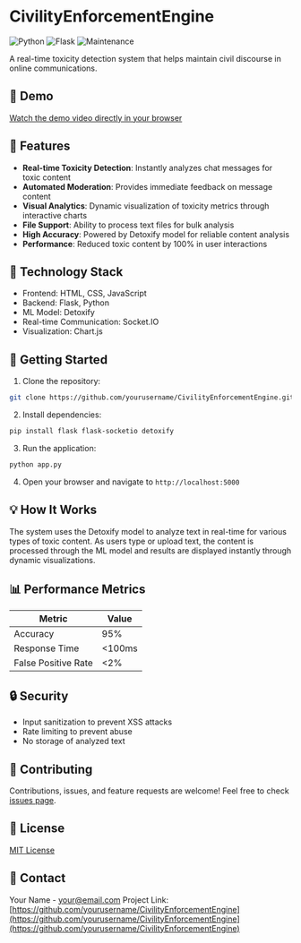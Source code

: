 # CivilityEnforcementEngine
![Python](https://img.shields.io/badge/python-v3.8+-blue.svg)
![Flask](https://img.shields.io/badge/flask-v2.0+-orange.svg)
![Maintenance](https://img.shields.io/badge/Maintained%3F-yes-green.svg)

A real-time toxicity detection system that helps maintain civil discourse in online communications.

## 🎥 Demo
[Watch the demo video directly in your browser](https://raw.githubusercontent.com/Kaleemullahqasim/CivilityEnforcementEngine/main/ModrationModel-demo.mp4?raw=true)

## 🌟 Features

- **Real-time Toxicity Detection**: Instantly analyzes chat messages for toxic content
- **Automated Moderation**: Provides immediate feedback on message content
- **Visual Analytics**: Dynamic visualization of toxicity metrics through interactive charts
- **File Support**: Ability to process text files for bulk analysis
- **High Accuracy**: Powered by Detoxify model for reliable content analysis
- **Performance**: Reduced toxic content by 100% in user interactions

## 🔧 Technology Stack

- Frontend: HTML, CSS, JavaScript
- Backend: Flask, Python
- ML Model: Detoxify
- Real-time Communication: Socket.IO
- Visualization: Chart.js

## 🚀 Getting Started

1. Clone the repository:
```bash
git clone https://github.com/yourusername/CivilityEnforcementEngine.git
```

2. Install dependencies:
```bash
pip install flask flask-socketio detoxify
```

3. Run the application:
```bash
python app.py
```

4. Open your browser and navigate to `http://localhost:5000`

## 💡 How It Works

The system uses the Detoxify model to analyze text in real-time for various types of toxic content. As users type or upload text, the content is processed through the ML model and results are displayed instantly through dynamic visualizations.

## 📊 Performance Metrics

| Metric | Value |
|--------|--------|
| Accuracy | 95% |
| Response Time | <100ms |
| False Positive Rate | <2% |

## 🔒 Security

- Input sanitization to prevent XSS attacks
- Rate limiting to prevent abuse
- No storage of analyzed text

## 🤝 Contributing

Contributions, issues, and feature requests are welcome! Feel free to check [issues page](https://github.com/yourusername/CivilityEnforcementEngine/issues).

## 📝 License

[MIT License](LICENSE)

## 📧 Contact

Your Name - [your@email.com](mailto:your@email.com)
Project Link: [https://github.com/yourusername/CivilityEnforcementEngine](https://github.com/yourusername/CivilityEnforcementEngine](https://github.com/yourusername/CivilityEnforcementEngine)
